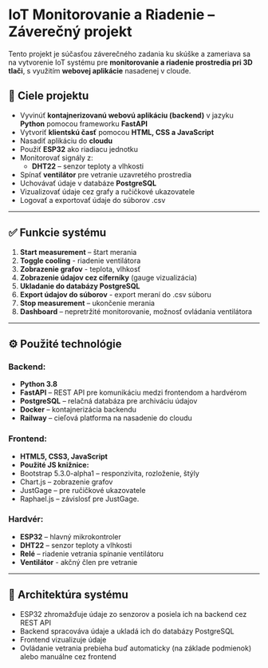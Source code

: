 # IoT Monitorovanie a Riadenie – Záverečný projekt

Tento projekt je súčasťou záverečného zadania ku skúške a zameriava sa na vytvorenie IoT systému pre **monitorovanie a riadenie prostredia pri 3D tlači**, s využitím **webovej aplikácie** nasadenej v cloude.

## 🎯 Ciele projektu

- Vyvinúť **kontajnerizovanú webovú aplikáciu (backend)** v jazyku **Python** pomocou frameworku **FastAPI**
- Vytvoriť **klientskú časť** pomocou **HTML, CSS a JavaScript**
- Nasadiť aplikáciu do **cloudu**
- Použiť **ESP32** ako riadiacu jednotku
- Monitorovať signály z:
  - **DHT22** – senzor teploty a vlhkosti
- Spínať **ventilátor** pre vetranie uzavretého prostredia
- Uchovávať údaje v databáze **PostgreSQL**
- Vizualizovať údaje cez grafy a ručičkové ukazovatele
- Logovať a exportovať údaje do súborov .csv

---

## ✅ Funkcie systému

1. **Start measurement** – štart merania
2. **Toggle cooling** - riadenie ventilátora
3. **Zobrazenie grafov** - teplota, vlhkosť
4. **Zobrazenie údajov cez cíferníky** (gauge vizualizácia)
5. **Ukladanie do databázy PostgreSQL**
6. **Export údajov do súborov** - export meraní do .csv súboru
7. **Stop measurement** – ukončenie merania
8. **Dashboard** – nepretržité monitorovanie, možnosť ovládania ventilátora

---

## ⚙️ Použité technológie

### Backend:
- **Python 3.8**
- **FastAPI** – REST API pre komunikáciu medzi frontendom a hardvérom
- **PostgreSQL** – relačná databáza pre archiváciu údajov
- **Docker** – kontajnerizácia backendu
- **Railway** – cieľová platforma na nasadenie do cloudu

### Frontend:
- **HTML5, CSS3, JavaScript**
- **Použité JS knižnice:**
- Bootstrap 5.3.0-alpha1 – responzivita, rozloženie, štýly
- Chart.js – zobrazenie grafov
- JustGage – pre ručičkové ukazovatele
- Raphael.js – závislosť pre JustGage.


### Hardvér:
- **ESP32** – hlavný mikrokontroler
- **DHT22** – senzor teploty a vlhkosti
- **Relé** – riadenie vetrania spínanie ventilátoru
- **Ventilátor** - akčný člen pre vetranie
---

## 🧠 Architektúra systému

- ESP32 zhromažďuje údaje zo senzorov a posiela ich na backend cez REST API
- Backend spracováva údaje a ukladá ich do databázy PostgreSQL
- Frontend vizualizuje údaje
- Ovládanie vetrania prebieha buď automaticky (na základe podmienok) alebo manuálne cez frontend

